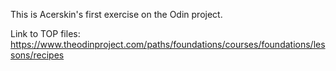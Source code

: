 This is Acerskin's first exercise on the Odin project. 

Link to TOP files: https://www.theodinproject.com/paths/foundations/courses/foundations/lessons/recipes
